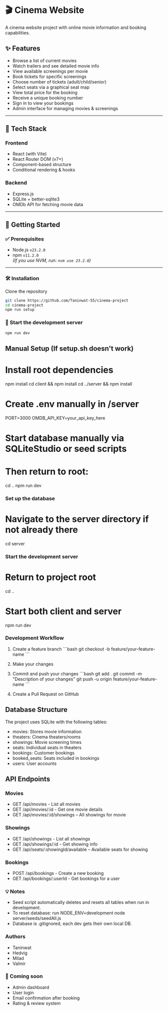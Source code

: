 # 🎬 Cinema Website

A cinema website project with online movie information and booking capabilities.

## ✨ Features

- Browse a list of current movies
- Watch trailers and see detailed movie info
- View available screenings per movie
- Book tickets for specific screenings
- Choose number of tickets (adult/child/senior)
- Select seats via a graphical seat map
- View total price for the booking
- Receive a unique booking number
- Sign in to view your bookings
- Admin interface for managing movies & screenings

---

## 🧰 Tech Stack

### Frontend

- React (with Vite)
- React Router DOM (v7+)
- Component-based structure
- Conditional rendering & hooks

### Backend

- Express.js
- SQLite + better-sqlite3
- OMDb API for fetching movie data

---

## 🚀 Getting Started

### ✅ Prerequisites

- Node.js `v23.2.0`
- npm `v11.2.0`  
  _(If you use NVM, run: `nvm use 23.2.0`)_

---

### 🛠 Installation

Clone the repository
```bash
git clone https://github.com/Taninwat-55/cinema-project
cd cinema-project
npm run setup
```

### 🧪 Start the development server

```bash
npm run dev
```

## Manual Setup (If setup.sh doesn't work)

# Install root dependencies

npm install
cd client && npm install
cd ../server && npm install

# Create .env manually in /server

PORT=3000
OMDB_API_KEY=your_api_key_here

# Start database manually via SQLiteStudio or seed scripts

# Then return to root:

cd ..
npm run dev

### Set up the database

# Navigate to the server directory if not already there

cd server

### Start the development server

# Return to project root

cd ..

# Start both client and server

npm run dev

### Development Workflow

1. Create a feature branch
   \`\`\`bash
   git checkout -b feature/your-feature-name
   \`\`\`

2. Make your changes

3. Commit and push your changes
   \`\`\`bash
   git add .
   git commit -m "Description of your changes"
   git push -u origin feature/your-feature-name
   \`\`\`

4. Create a Pull Request on GitHub

## Database Structure

The project uses SQLite with the following tables:

- movies: Stores movie information
- theaters: Cinema theaters/rooms
- showings: Movie screening times
- seats: Individual seats in theaters
- bookings: Customer bookings
- booked_seats: Seats included in bookings
- users: User accounts

## API Endpoints

### Movies

- GET /api/movies - List all movies
- GET /api/movies/:id - Get one movie details
- GET /api/movies/:id/showings – All showings for movie

### Showings

- GET /api/showings - List all showings
- GET /api/showings/:id - Get showing info
- GET /api/seats/:showingId/available – Available seats for showing

### Bookings

- POST /api/bookings - Create a new booking
- GET /api/bookings/:userId - Get bookings for a user

### 💡 Notes

- Seed script automatically deletes and resets all tables when run in development.
- To reset database: run NODE_ENV=development node server/seeds/seedAll.js
- Database is .gitignored, each dev gets their own local DB.

### Authors

- Taninwat
- Hedvig
- Milad
- Valmir

### 🧼 Coming soon

- Admin dashboard
- User login
- Email confirmation after booking
- Rating & review system
